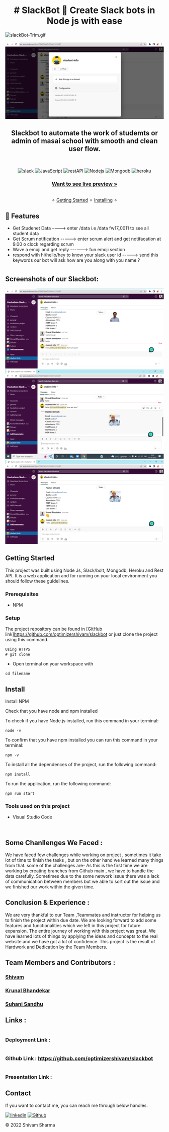 
<h1 align="center">#  SlackBot 🤖 Create Slack bots in Node js with ease</h1> 

<img src="https://s1.gifyu.com/images/slackBot-Trim.gif" alt="slackBot-Trim.gif" border="0" />

![Slackbot app cover](https://github.com/optimizershivam/slackbot/blob/master/assets/Screenshot%20(4230).png)


<h2 align="center">Slackbot to automate the work of studemts or admin of masai school with smooth and clean user flow.</h2>    

<br />
<p align="center">
  
   <img src="https://img.shields.io/badge/Slack-4A154B?style=for-the-badge&logo=slack&logoColor=white" alt ="slack"/>
   <img src="https://img.shields.io/badge/JavaScript-323330?style=for-the-badge&logo=javascript&logoColor=F7DF1E" alt ="JavaScript" />
   <img src="https://img.shields.io/badge/Rest_API-02303A?style=for-the-badge&logo=react-router&logoColor=white" alt ="restAPI"/>
   <img src="https://img.shields.io/badge/Node.js-43853D?style=for-the-badge&logo=node.js&logoColor=white" alt ="Nodejs"/>
   <img src="https://img.shields.io/badge/MongoDB-4EA94B?style=for-the-badge&logo=mongodb&logoColor=white" alt ="Mongodb"/>
   <img src="https://img.shields.io/badge/Heroku-430098?style=for-the-badge&logo=heroku&logoColor=white" alt ="heroku"/>

    

</p>





<h3 align="center"><a href="https://app.slack.com/client/T04074N4DJT/D041125L0BT"><strong>Want to see live preview »</strong></a></h3>

<p align="center"> 
    <br />&#10023;
    <a href="#Getting-Started">Getting Started</a> &#10023; <a href="#Install">Installing</a> &#10023;   
  </p>
  



## 🚀 Features
- Get Studenet Data ----> enter /data <your student code> i.e /data fw17_0011 to see all student data 
- Get Scrum notification   -----> enter scrum alert and get notifacation at 9.00 o  clock regarding scrum
- Wave a emoji and get reply  ------> fun emoji section 
- respond with hi/hello/hey to know your slack user id  -----> send this keywords our bot will ask how are you along with you name ?


# <h2>Screenshots of our Slackbot: </h2>
![DemoPage](https://github.com/optimizershivam/slackbot/blob/master/assets/Screenshot%20(4231).png)
![DemoPage](https://github.com/optimizershivam/slackbot/blob/master/assets/Screenshot%20(4232).png)
![Demopage](https://github.com/optimizershivam/slackbot/blob/master/assets/Screenshot%20(4233).png)



## Getting Started

This project was built using Node Js, Slack/bolt, Mongodb, Heroku and Rest API. It is a web application and for running on your local environment you should follow these guidelines.


### Prerequisites

- NPM 

### Setup


The project repository can be found in [GitHub link]https://github.com/optimizershivam/slackbot or just clone the project using this command. 


```
Using HTTPS
# git clone  
```

+ Open terminal on your workspace with

```
cd filename
```


## Install

Install NPM

Check that you have node and npm installed

To check if you have Node.js installed, run this command in your terminal:


```
node -v
```

To confirm that you have npm installed you can run this command in your terminal:


```
npm -v
```


To install all the dependences of the project, run the following command:


```
npm install
```


To run the application, run the following command:

```
npm run start
```


### Tools used on this project

- Visual Studio Code


<br/>



## Some Chanllenges We Faced :

We have faced few challenges while working on project , sometimes it take lot of time to finish the tasks , but on the other hand we learned many things from that. some of the challenges are-
As this is the first time we are working by creating branches from Github main , we have to handle the data carefully.
Sometimes due to the some network issue there was a lack of communication between members but we able to sort out the issue and we finished our work within the given time.

## Conclusion & Experience :
We are very thankful to our Team ,Teammates and instructor for helping us to finish the project within due date. We are looking forward to add some features and functionalities which we left in this project for future expansion.
The entire journey of working with this project was great. We have learned lots of things by applying the ideas and concepts to the real website and we have got a lot of confidence.
This project is the result of Hardwork and Dedication by the Team Members.

## Team Members and Contributors :

  ### <a href="https://www.linkedin.com/in/itsurshivam/">Shivam</a>
### <a href="https://www.linkedin.com/in/krunal-bhandekar/">Krunal Bhandekar</a>
### <a href="https://www.linkedin.com/in/suhani-sandhu-887b94238/">Suhani Sandhu</a>



## Links :
# <h3>Deployment Link   :  </h3>
# <h3>Github Link       : https://github.com/optimizershivam/slackbot </h3>
# <h3>Presentation Link :  </h3>


## Contact

If you want to contact me, you can reach me through below handles.

[![linkedin](	https://img.shields.io/badge/LinkedIn-0077B5?style=for-the-badge&logo=linkedin&logoColor=white)](https://www.linkedin.com/in/itsurshivam/)
[![Github](https://img.shields.io/badge/GitHub-100000?style=for-the-badge&logo=github&logoColor=white)](https://github.com/optimizershivam/)

© 2022 Shivam Sharma






